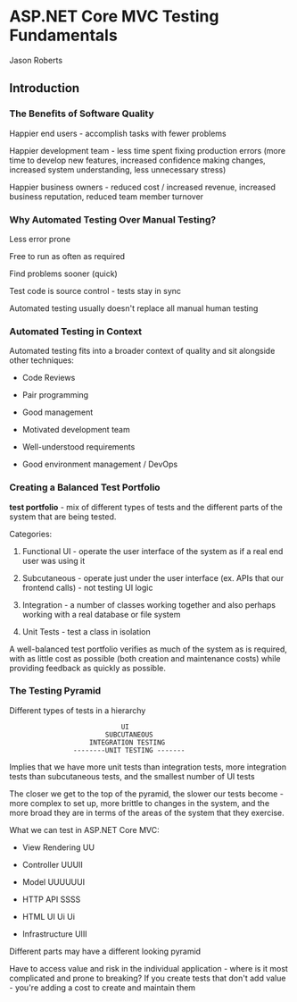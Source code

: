 # ASP.NET Core MVC Testing Fundamentals

Jason Roberts

## Introduction

### The Benefits of Software Quality

Happier end users - accomplish tasks with fewer problems

Happier development team - less time spent fixing production errors (more time to develop new features, increased confidence making changes, increased system understanding, less unnecessary stress)

Happier business owners - reduced cost / increased revenue, increased business reputation, reduced team member turnover

### Why Automated Testing Over Manual Testing?

Less error prone

Free to run as often as required

Find problems sooner (quick)

Test code is source control - tests stay in sync

Automated testing usually doesn't replace all manual human testing

### Automated Testing in Context

Automated testing fits into a broader context of quality and sit alongside other techniques:

- Code Reviews

- Pair programming

- Good management

- Motivated development team

- Well-understood requirements

- Good environment management / DevOps

### Creating a Balanced Test Portfolio

**test portfolio** - mix of different types of tests and the different parts of the system that are being tested.

Categories:

1. Functional UI - operate the user interface of the system as if a real end user was using it

2. Subcutaneous - operate just under the user interface (ex. APIs that our frontend calls) - not testing UI logic

3. Integration - a number of classes working together and also perhaps working with a real database or file system

4. Unit Tests - test a class in isolation

A well-balanced test portfolio verifies as much of the system as is required, with as little cost as possible (both creation and maintenance costs) while providing feedback as quickly as possible.

### The Testing Pyramid

Different types of tests in a hierarchy

                                UI
                            SUBCUTANEOUS
                        INTEGRATION TESTING
                    --------UNIT TESTING -------

Implies that we have more unit tests than integration tests, more integration tests than subcutaneous tests, and the smallest number of UI tests

The closer we get to the top of the pyramid, the slower our tests become - more complex to set up, more brittle to changes in the system, and the more broad they are in terms of the areas of the system that they exercise.

What we can test in ASP.NET Core MVC:

- View Rendering UU

- Controller UUUII

- Model UUUUUUI

- HTTP API SSSS

- HTML UI Ui Ui

- Infrastructure UIII

Different parts may have a different looking pyramid

Have to access value and risk in the individual application - where is it most complicated and prone to breaking? If you create tests that don't add value - you're adding a cost to create and maintain them